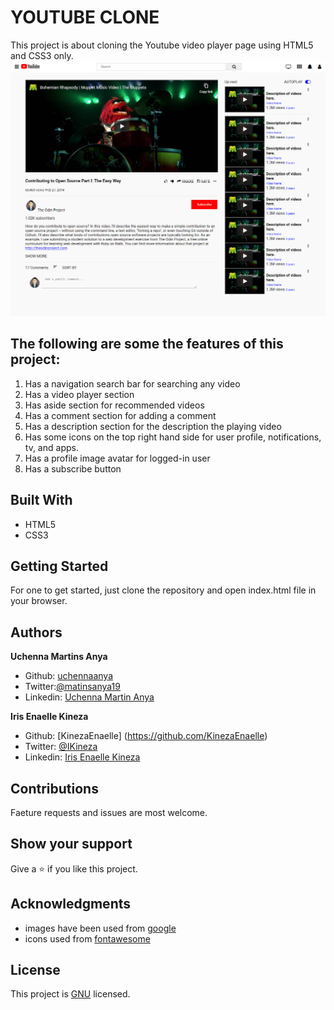 # YOUTUBE CLONE

This project is about cloning the Youtube video player page using HTML5 and CSS3 only.
![screenshot](screenshot.png)


## The following are some the features of this project:

1. Has a navigation search bar for searching any video
2. Has a video player section
3. Has aside section for recommended videos
4. Has a comment section for adding a comment
5. Has a description section for the description the playing video
5. Has some icons on the top right hand side for user profile, notifications, tv, and apps.
6. Has a profile image avatar for logged-in user
7. Has a subscribe button

## Built With

- HTML5
- CSS3

## Getting Started 

For one to get started, just clone the repository and open index.html file in your browser.

## Authors

 **Uchenna Martins Anya**

- Github: [uchennaanya](https://github.com/uchennaanya)
- Twitter:[@matinsanya19](https://twitter.com/martinsanya19)
- Linkedin: [Uchenna Martin Anya](https://www.linkedin.com/in/uchenna-anya/)


**Iris Enaelle Kineza** 

- Github: [KinezaEnaelle] (https://github.com/KinezaEnaelle)
- Twitter: [@IKineza](https://twitter.com/ikineza)
- Linkedin: [Iris Enaelle Kineza](https://www.linkedin.com/in/iris-enaelle-kineza-25a676187/)

## Contributions

Faeture requests and issues are most welcome.

## Show your support

Give a ⭐️ if you like this project.

## Acknowledgments

- images have been used from [google](https://google.com/)
- icons used from [fontawesome](https://fontawesome.com/)


## License

This project is [GNU](https://github.com/uchennaanya/html-css/blob/add-license-1/LICENSE) licensed.



